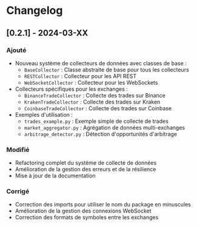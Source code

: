 # Changelog

## [0.2.1] - 2024-03-XX

### Ajouté
- Nouveau système de collecteurs de données avec classes de base :
  - `BaseCollector` : Classe abstraite de base pour tous les collecteurs
  - `RESTCollector` : Collecteur pour les API REST
  - `WebSocketCollector` : Collecteur pour les WebSockets
- Collecteurs spécifiques pour les exchanges :
  - `BinanceTradeCollector` : Collecte des trades sur Binance
  - `KrakenTradeCollector` : Collecte des trades sur Kraken
  - `CoinbaseTradeCollector` : Collecte des trades sur Coinbase
- Exemples d'utilisation :
  - `trades_example.py` : Exemple simple de collecte de trades
  - `market_aggregator.py` : Agrégation de données multi-exchanges
  - `arbitrage_detector.py` : Détection d'opportunités d'arbitrage

### Modifié
- Refactoring complet du système de collecte de données
- Amélioration de la gestion des erreurs et de la résilience
- Mise à jour de la documentation

### Corrigé
- Correction des imports pour utiliser le nom du package en minuscules
- Amélioration de la gestion des connexions WebSocket
- Correction des formats de symboles entre les exchanges 